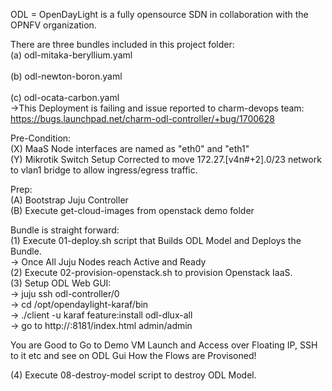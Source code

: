 ODL = OpenDayLight is a fully opensource SDN in collaboration with the OPNFV organization.<br>

There are three bundles included in this project folder: <br>
	(a) odl-mitaka-beryllium.yaml<br>	
	(b) odl-newton-boron.yaml<br> 	
	(c) odl-ocata-carbon.yaml<br> 
	->This Deployment is failing and issue reported to charm-devops team: https://bugs.launchpad.net/charm-odl-controller/+bug/1700628
	<br>

Pre-Condition:<br>
(X) MaaS Node interfaces are named as "eth0" and "eth1"<br>
(Y) Mikrotik Switch Setup Corrected to move 172.27.[v4n#+2].0/23 network to vlan1 bridge to allow ingress/egress traffic.<br>

Prep:<br>
(A) Bootstrap Juju Controller<br>
(B) Execute get-cloud-images from openstack demo folder<br>

Bundle is straight forward:<br>
(1) Execute 01-deploy.sh script that Builds ODL Model and Deploys the Bundle.<br>
-> Once All Juju Nodes reach Active and Ready<br>
(2) Execute 02-provision-openstack.sh to provision Openstack IaaS.<br>
(3) Setup ODL Web GUI:<br>
-> juju ssh odl-controller/0<br>
-> cd /opt/opendaylight-karaf/bin<br>
-> ./client -u karaf feature:install odl-dlux-all<br>
-> go to http://<odl-controller-ipaddr>:8181/index.html admin/admin<br>

You are Good to Go to Demo VM Launch and Access over Floating IP, SSH to it etc and see on ODL Gui How the Flows are Provisoned!<br>

(4) Execute 08-destroy-model script to destroy ODL Model.<br>

